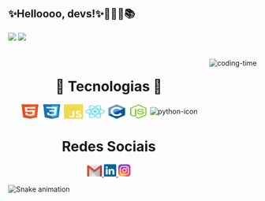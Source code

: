 ## ✨Helloooo, devs!✨👩‍💻🧠📚 

<div>
  <a href = "https://github.com/caterinawiers/"></a>
  <img height="180em" src="https://github-readme-stats.vercel.app/api?username=caterinawiers&show_icons=true&theme=tokyonight&include_all_commits=true&count_private=true"/>
  <img height="180em" src="https://github-readme-stats.vercel.app/api/top-langs/?username=caterinawiers&layout=compact&langs_count=16&theme=tokyonight"/>
</div>
<br>

<div  align="center"> 
  <div style="display: inline_block"><br>
    <img align="right" height="250" alt="coding-time" src="image_processing20210407-17397-16510dn.gif">
    <h1 align="center">💜 Tecnologias 💜</h1>
    <img align="center" height="30" width="40" alt="html-icon" src="https://raw.githubusercontent.com/devicons/devicon/master/icons/html5/html5-original.svg">
    <img align="center" height="30" width="40" alt="css-icon" src="https://raw.githubusercontent.com/devicons/devicon/master/icons/css3/css3-original.svg">
    <img align="center" height="30" width="40" alt="js-icon"  src="https://raw.githubusercontent.com/devicons/devicon/master/icons/javascript/javascript-plain.svg">
    <img align="center" height="30" width="40" alt="react-icon" src="https://raw.githubusercontent.com/devicons/devicon/master/icons/react/react-original.svg">
    <img align="center" height="30" width="40" alt="c-icon" src="https://raw.githubusercontent.com/devicons/devicon/master/icons/c/c-original.svg">
    <img align="center" height="30" width="40" alt="nodejs-icon" src="https://raw.githubusercontent.com/devicons/devicon/master/icons/nodejs/nodejs-original.svg">
    <img align="center" height="30" width="40" alt="python-icon"src="https://cdn.jsdelivr.net/gh/devicons/devicon/icons/python/python-original.svg"/>
  </div>
    
   
  
  <h1 align="center">Redes Sociais</h1>
    <a href = "mailto: caterinawps@gmail.com">
      <img width="30" src="gmail.svg">
    </a>
    <a href = "https://www.linkedin.com/caterinawiers/">
      <img width="25" src="linkedin.svg">
    </a>
      <a href = "instagram.com/dev.caterina/">
      <img width="25" src="instagram.png">
    </a>
</div>
  
![Snake animation](https://github.com/caterinawiers/caterinawiers/blob/output/github-contribution-grid-snake.svg)
